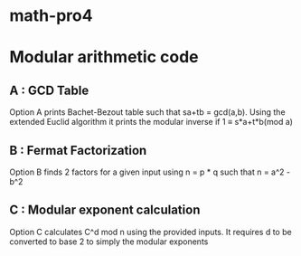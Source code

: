 # math-pro4

# Modular arithmetic code

## A : GCD Table

Option A prints Bachet-Bezout table such that sa+tb = gcd(a,b). Using the extended Euclid algorithm it prints the modular inverse if 1 ≡ s\*a+t\*b(mod a)

## B : Fermat Factorization

Option B finds 2 factors for a given input using n = p \* q such that n = a^2 - b^2

## C : Modular exponent calculation

Option C calculates C^d mod n using the provided inputs. It requires d to be converted to base 2 to simply the modular exponents
